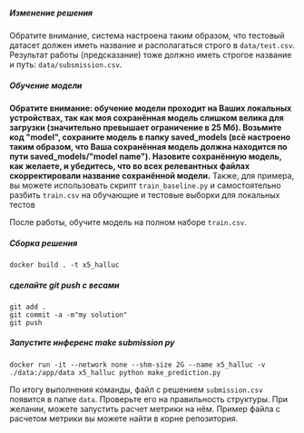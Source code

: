 ##### Изменение решения

Обратите внимание, система настроена таким образом, что тестовый датасет должен иметь название и располагаться строго
в `data/test.csv`.
Результат работы (предсказание) тоже должно иметь строгое название и путь: `data/subsmission.csv`.

##### Обучение модели

**Обратите внимание: обучение модели проходит на Ваших локальных устройствах, так как моя сохранённая модель слишком велика для загрузки (значительно превышает ограничение в 25 Мб). Возьмите код "model", сохраните модель в папку saved_models (всё настроено таким образом, что Ваша сохранённая модель должна находится по пути saved_models/"model name"). Назовите сохранённую модель, как желаете, и убедитесь, что во всех релевантных файлах скорректировали название сохранённой модели.** Также, для примера, вы можете использовать скрипт `train_baseline.py` и самостоятельно разбить `train.csv` на обучающие и тестовые выборки для локальных тестов

После работы, обучите модель на полном наборе `train.csv`.

##### Сборка решения
```shell
docker build . -t x5_halluc
```

##### сделайте git push с весами

```shell
git add .
git commit -a -m"my solution"
git push
```

##### Запустите инференс make submission py

```shell
docker run -it --network none --shm-size 2G --name x5_halluc -v ./data:/app/data x5_halluc python make_prediction.py
```

По итогу выполнения команды, файл с решением `submission.csv` появится в папке `data`. Проверьте его на правильность структуры. При желании, можете запустить расчет метрики на нём. Пример файла с расчетом метрики вы можете найти в корне репозитория.
